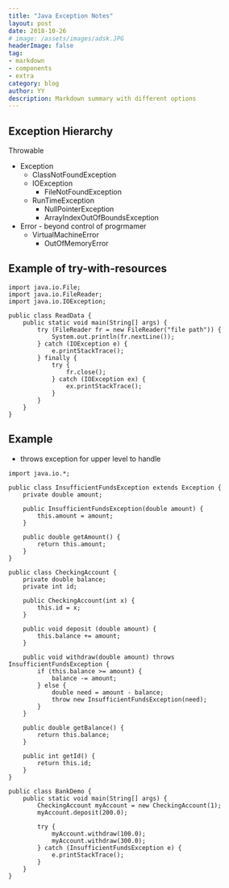 ```yaml
---
title: "Java Exception Notes"
layout: post
date: 2018-10-26
# image: /assets/images/adsk.JPG
headerImage: false
tag:
- markdown
- components
- extra
category: blog
author: YY
description: Markdown summary with different options
---
```


## Exception Hierarchy
Throwable 
* Exception
    * ClassNotFoundException
    * IOException
        * FileNotFoundException
    * RunTimeException
        * NullPointerException
        * ArrayIndexOutOfBoundsException
* Error - beyond control of progrmamer
    * VirtualMachineError
        * OutOfMemoryError

## Example of try-with-resources
```
import java.io.File;
import java.io.FileReader;
import java.io.IOException;

public class ReadData {
    public static void main(String[] args) {
        try (FileReader fr = new FileReader("file path")) {
            System.out.println(fr.nextLine());
        } catch (IOException e) {
            e.printStackTrace();
        } finally {
            try {
                fr.close();
            } catch (IOException ex) {
                ex.printStackTrace();
            }
        }
    }
}
```

## Example
* throws exception for upper level to handle

```
import java.io.*;

public class InsufficientFundsException extends Exception {
    private double amount;
    
    public InsufficientFundsException(double amount) {
        this.amount = amount;
    }
    
    public double getAmount() {
        return this.amount;
    }
}

public class CheckingAccount {
    private double balance;
    private int id;

    public CheckingAccount(int x) {
        this.id = x;
    }

    public void deposit (double amount) {
        this.balance += amount;
    }

    public void withdraw(double amount) throws InsufficientFundsException {
        if (this.balance >= amount) {
            balance -= amount;
        } else {
            double need = amount - balance;
            throw new InsufficientFundsException(need);
        }
    }

    public double getBalance() {
        return this.balance;
    }

    public int getId() {
        return this.id;
    }
}

public class BankDemo {
    public static void main(String[] args) {
        CheckingAccount myAccount = new CheckingAccount(1);
        myAccount.deposit(200.0);

        try {
            myAccount.withdraw(100.0);
            myAccount.withdraw(300.0);
        } catch (InsufficientFundsException e) {
            e.printStackTrace();
        }
    }
}

```